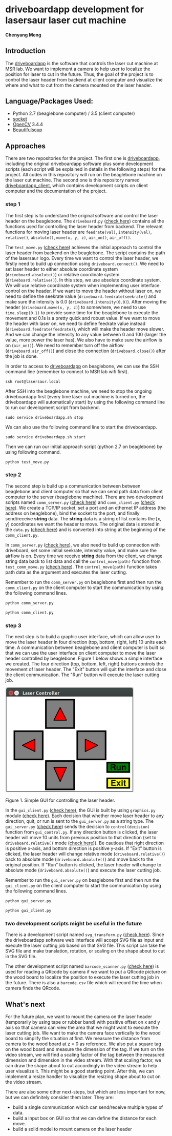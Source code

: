 # driveboardapp development for lasersaur laser cut machine
#### Chenyang Meng
## Introduction
The [driveboardapp](https://github.com/nortd/driveboardapp) is the software that controls the laser cut machine at MSR lab. We want to implement a camera to help user to localize the position for laser to cut in the future. Thus, the goal of the project is to control the laser header from backend at client computer and visualize the where and what to cut from the camera mounted on the laser header.

## Language/Packages Used:
* Python 2.7 (beaglebone computer) / 3.5 (client computer)
* [socket](https://docs.python.org/3/library/socket.html)
* [OpenCV](https://docs.opencv.org/3.4.4/) 3.4.4
* [Beautifulsoup](https://www.crummy.com/software/BeautifulSoup/bs4/doc/)

## Approaches
There are two repositories for the project. The first one is [driveboardapp](https://github.com/meng1994412/driveboardapp), including the original driveboardapp software plus some development scripts (each script will be explained in details in the following steps) for the project. All codes in this repository will run on the beaglebone machine on the laser cut machine. The second one is this repository named [driveboardapp_client](https://github.com/meng1994412/driveboardapp_client), which contains development scripts on client computer and the documentation of the project.

### step 1
The first step is to understand the original software and control the laser header on the beaglebone. The `driveboard.py` ([check here](https://github.com/meng1994412/driveboardapp/blob/master/backend/driveboard.py)) contains all the functions used for controlling the laser header from backend. The relevant functions for moving laser header are `feedrate(val)`, `intensity(val)`, `relative()`, `absolute()`, `move(x, y, z)`, `air_on()`, `air_off()`.

The `test_move.py` ([check here](https://github.com/meng1994412/driveboardapp/blob/master/backend/test_move.py)) achieves the initial approach to control the laser header from backend on the beaglebone. The script contains the path of the lasersaur logo. Every time we want to control the laser header, we firstly need to build up connection using `driveboard.connect()`. We need to set laser header to either absolute coordinate system (`driveboard.absolute()`) or relative coordinate system (`driveboard.relative()`). In this step, we use absolute coordinate system. We will use relative coordinate system when implementing user interface control on the header. If we want to move the header without laser on, we need to define the seekrate value (`driveboard.feedrate(seekrate)`) and make sure the intensity is 0.0 (`driveboard.intensity(0.0)`). After moving the header (`driveboard.move(x, y, z)`) to somewhere, we need to use `time.sleep(0.1)` to provide some time for the beaglebone to execute the movement and 0.1s is a pretty quick and robust value. If we want to move the header with laser on, we need to define feedrate value instead (`driveboard.feedrate(feedrate)`), which will make the header move slower. And we can change the intensity to any value between 0 and 100 (larger the value, more power the laser has). We also have to make sure the airflow is on (`air_on()`). We need to remember turn off the airflow (`driveboard.air_off()`) and close the connection (`driveboard.close()`) after the job is done.

In order to access to [driveboardapp](https://github.com/meng1994412/driveboardapp) on beaglebone, we can use the SSH command line (remember to connect to MSR lab wifi first).

```
ssh root@lasersaur.local
```

After SSH into the beaglebone machine, we need to stop the ongoing driveboardapp first (every time laser cut machine is turned on, the driveboardapp will automatically start) by using the following command line to run our development script from backend.

```
sudo service driveboardapp.sh stop
```

We can also use the following command line to start the driveboardapp.

```
sudo service driveboardapp.sh start
```

Then we can run our initial approach script (python 2.7 on beaglebone) by using following command.

```
python test_move.py
```

### step 2
The second step is build up a communication between between beaglebone and client computer so that we can send path data from client computer to the server (beaglebone machine). There are two development scripts named `comm_server.py` ([check here](https://github.com/meng1994412/driveboardapp/blob/master/backend/comm_server.py)) and `comm_client.py` ([check here](https://github.com/meng1994412/driveboardapp_client/blob/master/comm_client.py)). We create a TCP/IP socket, set a port and an ethernet IP address (the address on beaglebone), bind the socket to the port, and finally send/receive **string** data. The **string** data is a string of list contains the [x, y] coordinates we want the header to move. The original data is stored in the `data.py` ([chech here](https://github.com/meng1994412/driveboardapp_client/blob/master/data.py)) and is converted into string at the beginning of the `comm_client.py`.

In `comm_server.py` ([check here](https://github.com/meng1994412/driveboardapp/blob/master/backend/comm_server.py)), we also need to build up connection with driveboard, set some initial seekrate, intensity value, and make sure the airflow is on. Every time we receive **string** data from the client, we change string data back to list data and call the `control_move(path)` function from `test_comm_move.py` ([chech here](https://github.com/meng1994412/driveboardapp/blob/master/backend/test_comm_move.py)). The `control_move(path)` function takes path data as the argument and executes the laser cutting.

Remember to run the `comm_server.py` on beaglebone first and then run the `comm_client.py` on the client computer to start the communication by using the following command lines.

```
python comm_server.py
```  

```
python comm_client.py
```

### step 3
The next step is to build a graphic user interface, which can allow user to move the laser header in four direction (top, bottom, right, left) 10 units each time. A communication between beaglebone and client computer is built so that we can use the user interface on client computer to move the laser header controlled by beaglebone. Figure 1 below shows a simple interface we created. The four direction (top, bottom, left, right) buttons controls the movement of laser header. The "Exit" button will quit the interface and close the client communication. The "Run" button will execute the laser cutting job.

<img src="https://github.com/meng1994412/driveboardapp_client/blob/master/GUI.png" width="400">

Figure 1. Simple GUI for controlling the laser header.

In the `gui_client.py` ([check here](https://github.com/meng1994412/driveboardapp_client/blob/master/gui_client.py)), the GUI is built by using `graphics.py` module ([check here](https://github.com/meng1994412/driveboardapp_client/blob/master/graphics.py)). Each decision that whether move laser header to any direction, quit, or run is sent to the `gui_server.py` as a string type. The `gui_server.py` ([check here](https://github.com/meng1994412/driveboardapp/blob/master/backend/gui_server.py)) sends the decision to `control(decision)` function from `gui_control.py`. If any direction button is clicked, the laser header will move 10 units from previous position to that direction (set to `driveboard.relative()` mode ([check here](https://github.com/meng1994412/driveboardapp/blob/master/backend/gui_server.py#L40))). Be cautious that right direction is positive x-axis, and bottom direction is positive y-axis. If "Exit" button is clicked, the laser header will change relative mode (`driveboard.relative()`) back to absolute mode (`driveboard.absolute()`) and move back to the original position. If "Run" button is clicked, the laser header will change to absolute mode (`driveboard.absolute()`) and execute the laser cutting job.

Remember to run the `gui_server.py` on beaglebone first and then run the `gui_client.py` on the client computer to start the communication by using the following command lines.

```
python gui_server.py
```  

```
python gui_client.py
```

### two development scripts might be useful in the future
There is a development script named `svg_transform.py` ([check here](https://github.com/meng1994412/driveboardapp_client/blob/master/svg_transform.py)). Since the driveboardapp software web interface will accept SVG file as input and execute the laser cutting job based on that SVG file. This script can take the SVG file and make translation, rotation, or scaling on the shape about to cut in the SVG file.

The other development script named `barcode_scanner.py` ([check here](https://github.com/meng1994412/driveboardapp_client/blob/master/barcode_scanner.py)) is used for reading a QRcode by camera if we want to put a QRcode picture on the wood board to localize the position to execute the laser cutting job in the future. There is also a `barcode.csv` file which will record the time when camera finds the QRcode.

## What's next
For the future plan, we want to mount the camera on the laser header (temporarily by using tape or rubber band) with positive offset on x and y axis so that camera can view the area that we might want to execute the laser cutting job. We want to make the camera face vertically to the wood board to simplify the situation at first. We measure the distance from camera to the wood board at z = 0 as reference. We also put a square tag on the wood board and measure the dimension of the tag. If we turn on the video stream, we will find a scaling factor of the tag between the measured dimension and dimension in the video stream. With that scaling factor, we can draw the shape about to cut accordingly in the video stream to help user visualize it. This might be a good starting point. After this, we can implement a resize handler to visualize the resizing shape about to cut on the video stream.

There are also some other next-steps, but which are less important for now, but we can definitely consider them later. They are:
* build a single communication which can send/receive multiple types of data.
* build a input box on GUI so that we can define the distance for each move.
* build a solid model to mount camera on the laser header
